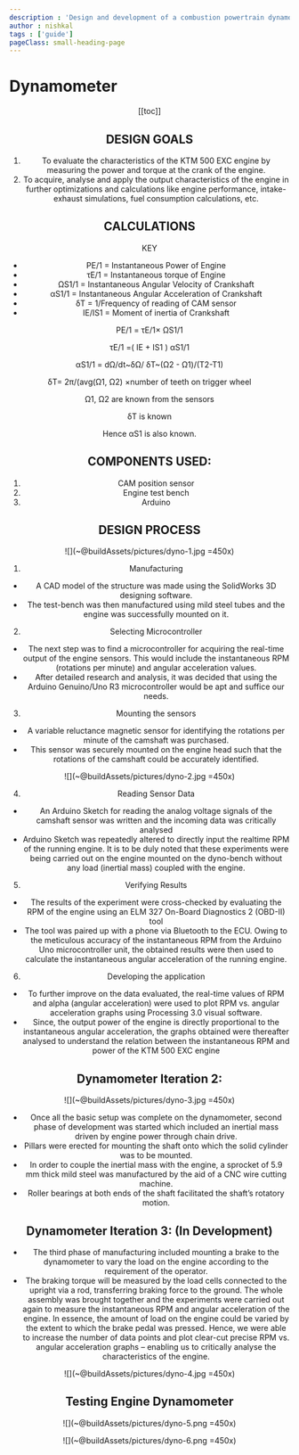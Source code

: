 ```yaml
---
description : 'Design and development of a combustion powertrain dynamometer'
author : nishkal
tags : ['guide']
pageClass: small-heading-page
---
```


# Dynamometer

<Header />

[[toc]]

## DESIGN GOALS
1. To evaluate the characteristics of the KTM 500 EXC engine by
measuring the power and torque at the crank of the engine.
2. To acquire, analyse and apply the output characteristics of the
engine in further optimizations and calculations like engine
performance, intake-exhaust simulations, fuel consumption
calculations, etc.

## CALCULATIONS
KEY
* PE/1 = Instantaneous Power of Engine
* τE/1 = Instantaneous torque of Engine
* ΩS1/1 = Instantaneous Angular Velocity of Crankshaft
* αS1/1 = Instantaneous Angular Acceleration of Crankshaft
* δT = 1/Frequency of reading of CAM sensor
* IE/IS1 = Moment of inertia of Crankshaft


PE/1 = τE/1× ΩS1/1

τE/1 =( IE + IS1 ) αS1/1

αS1/1 = dΩ/dt~δΩ/ δT~(Ω2 - Ω1)/(T2-T1)

δT= 2π/(avg(Ω1, Ω2) ×number of teeth on trigger wheel

Ω1, Ω2 are known from the sensors

δT is known

Hence αS1 is also known. 

## COMPONENTS USED:
1. CAM position sensor
2. Engine test bench
3. Arduino


## DESIGN PROCESS

![](~@buildAssets/pictures/dyno-1.jpg =450x)

1. Manufacturing
* A CAD model of the structure was made using the SolidWorks
3D designing software.
* The test-bench was then manufactured using mild steel tubes
and the engine was successfully mounted on it.
2. Selecting Microcontroller
* The next step was to find a microcontroller for acquiring the
real-time output of the engine sensors. This would include the
instantaneous RPM (rotations per minute) and angular
acceleration values.
* After detailed research and analysis, it was decided that using
the Arduino Genuino/Uno R3 microcontroller would be apt
and suffice our needs.
3. Mounting the sensors
* A variable reluctance magnetic sensor for identifying the
rotations per minute of the camshaft was purchased.
* This sensor was securely mounted on the engine head such
that the rotations of the camshaft could be accurately
identified. 

![](~@buildAssets/pictures/dyno-2.jpg =450x)

4. Reading Sensor Data
* An Arduino Sketch for reading the analog voltage signals of the
camshaft sensor was written and the incoming data was critically
analysed
* Arduino Sketch was repeatedly altered to directly input the realtime RPM of the running engine. It is to be duly noted that these
experiments were being carried out on the engine mounted on the
dyno-bench without any load (inertial mass) coupled with the
engine.

5. Verifying Results
* The results of the experiment were cross-checked by evaluating
the RPM of the engine using an ELM 327 On-Board Diagnostics 2
(OBD-II) tool
* The tool was paired up with a phone via Bluetooth to the ECU.
Owing to the meticulous accuracy of the instantaneous RPM
from the Arduino Uno microcontroller unit, the obtained results
were then used to calculate the instantaneous angular
acceleration of the running engine.
6. Developing the application
* To further improve on the data evaluated, the real-time values of
RPM and alpha (angular acceleration) were used to plot RPM vs.
angular acceleration graphs using Processing 3.0 visual software.
* Since, the output power of the engine is directly proportional to
the instantaneous angular acceleration, the graphs obtained were
thereafter analysed to understand the relation between the
instantaneous RPM and power of the KTM 500 EXC engine

## Dynamometer Iteration 2:

![](~@buildAssets/pictures/dyno-3.jpg =450x)

* Once all the basic setup was complete on the dynamometer,
second phase of development was started which included an
inertial mass driven by engine power through chain drive.
* Pillars were erected for mounting the shaft onto which the solid
cylinder was to be mounted.
* In order to couple the inertial mass with the engine, a sprocket of
5.9 mm thick mild steel was manufactured by the aid of a CNC
wire cutting machine.
* Roller bearings at both ends of the shaft facilitated the shaft’s
rotatory motion. 

## Dynamometer Iteration 3: (In Development)
* The third phase of manufacturing included mounting a brake to
the dynamometer to vary the load on the engine according to the
requirement of the operator.
* The braking torque will be measured by the load cells connected
to the upright via a rod, transferring braking force to the ground.
The whole assembly was brought together and the experiments were
carried out again to measure the instantaneous RPM and angular
acceleration of the engine. In essence, the amount of load on the engine
could be varied by the extent to which the brake pedal was pressed.
Hence, we were able to increase the number of data points and plot
clear-cut precise RPM vs. angular acceleration graphs – enabling us to
critically analyse the characteristics of the engine.

![](~@buildAssets/pictures/dyno-4.jpg =450x)

## Testing Engine Dynamometer 

![](~@buildAssets/pictures/dyno-5.png =450x)

![](~@buildAssets/pictures/dyno-6.png =450x)


